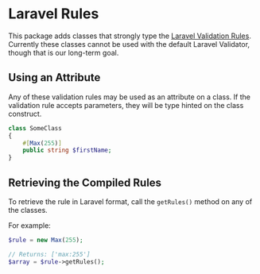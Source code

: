 # Laravel Rules

This package adds classes that strongly type the [Laravel Validation Rules](https://laravel.com/docs/8.x/validation#available-validation-rules). Currently these classes cannot be used with the default Laravel Validator, though that is our long-term goal.

## Using an Attribute

Any of these validation rules may be used as an attribute on a class. If the validation rule accepts parameters, they will be type hinted on the class construct.

```php
class SomeClass
{
    #[Max(255)]
    public string $firstName;
}
```

## Retrieving the Compiled Rules

To retrieve the rule in Laravel format, call the `getRules()` method on any of the classes.

For example:

```php
$rule = new Max(255);

// Returns: ['max:255']
$array = $rule->getRules();
```